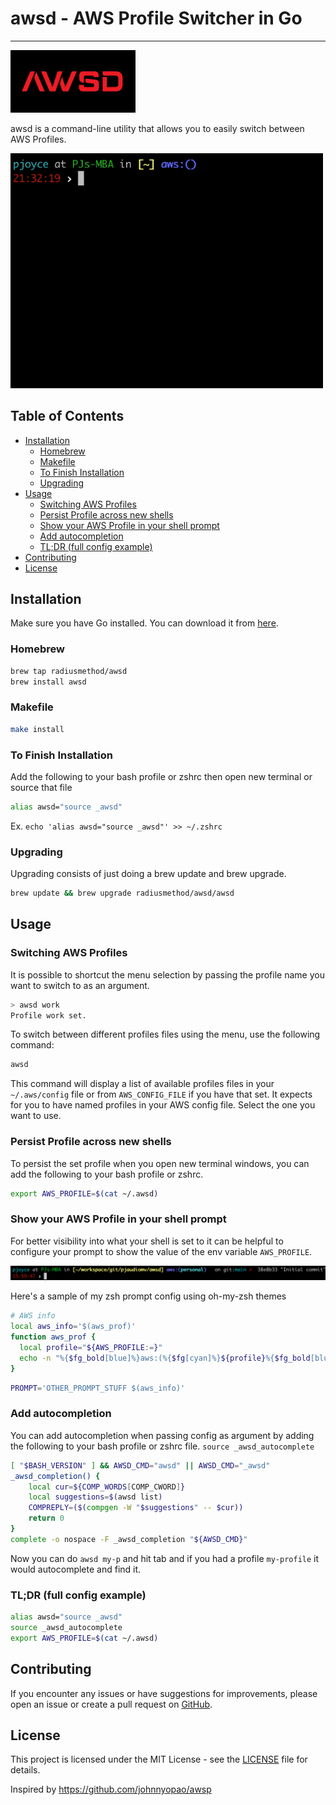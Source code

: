# awsd - AWS Profile Switcher in Go

---

<img src="assets/awsd.png" width="200">

awsd is a command-line utility that allows you to easily switch between AWS Profiles.

<img src="assets/demo.gif" width="500">

## Table of Contents

- [Installation](#installation)
    - [Homebrew](#homebrew)
    - [Makefile](#makefile)
    - [To Finish Installation](#to-finish-installation)
    - [Upgrading](#upgrading)
- [Usage](#usage)
    - [Switching AWS Profiles](#switching-aws-profiles)
    - [Persist Profile across new shells](#persist-profile-across-new-shells)
    - [Show your AWS Profile in your shell prompt](#show-your-aws-profile-in-your-shell-prompt)
    - [Add autocompletion](#add-autocompletion)
    - [TL;DR (full config example)](#tldr-full-config-example)
- [Contributing](#contributing)
- [License](#license)

## Installation

Make sure you have Go installed. You can download it from [here](https://golang.org/dl/).

### Homebrew

```sh
brew tap radiusmethod/awsd
brew install awsd
```

### Makefile

```sh
make install
```

### To Finish Installation
Add the following to your bash profile or zshrc then open new terminal or source that file

```sh
alias awsd="source _awsd"
```

Ex. `echo 'alias awsd="source _awsd"' >> ~/.zshrc`

### Upgrading
Upgrading consists of just doing a brew update and brew upgrade.

```sh
brew update && brew upgrade radiusmethod/awsd/awsd
```

## Usage

### Switching AWS Profiles

It is possible to shortcut the menu selection by passing the profile name you want to switch to as an argument.

```bash
> awsd work
Profile work set.
```

To switch between different profiles files using the menu, use the following command:

```bash
awsd
```

This command will display a list of available profiles files in your `~/.aws/config` file or from `AWS_CONFIG_FILE`
if you have that set. It expects for you to have named profiles in your AWS config file. Select the one you want to use.

### Persist Profile across new shells
To persist the set profile when you open new terminal windows, you can add the following to your bash profile or zshrc.

```bash
export AWS_PROFILE=$(cat ~/.awsd)
```

### Show your AWS Profile in your shell prompt
For better visibility into what your shell is set to it can be helpful to configure your prompt to show the value of the env variable `AWS_PROFILE`.

<img src="assets/screenshot.png" width="700">

Here's a sample of my zsh prompt config using oh-my-zsh themes

```sh
# AWS info
local aws_info='$(aws_prof)'
function aws_prof {
  local profile="${AWS_PROFILE:=}"
  echo -n "%{$fg_bold[blue]%}aws:(%{$fg[cyan]%}${profile}%{$fg_bold[blue]%})%{$reset_color%} "
}
```

```sh
PROMPT='OTHER_PROMPT_STUFF $(aws_info)'
```

### Add autocompletion
You can add autocompletion when passing config as argument by adding the following to your bash profile or zshrc file.
`source _awsd_autocomplete`

```bash
[ "$BASH_VERSION" ] && AWSD_CMD="awsd" || AWSD_CMD="_awsd"
_awsd_completion() {
    local cur=${COMP_WORDS[COMP_CWORD]}
    local suggestions=$(awsd list)
    COMPREPLY=($(compgen -W "$suggestions" -- $cur))
    return 0
}
complete -o nospace -F _awsd_completion "${AWSD_CMD}"
```

Now you can do `awsd my-p` and hit tab and if you had a profile `my-profile` it would autocomplete and find it.

### TL;DR (full config example)
```bash
alias awsd="source _awsd"
source _awsd_autocomplete
export AWS_PROFILE=$(cat ~/.awsd)
```

## Contributing

If you encounter any issues or have suggestions for improvements, please open an issue or create a pull request on [GitHub](https://github.com/radiusmethod/awsd).

## License

This project is licensed under the MIT License - see the [LICENSE](LICENSE) file for details.


Inspired by https://github.com/johnnyopao/awsp
